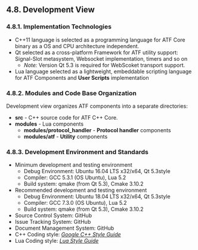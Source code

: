 ## 4.8. Development View

### 4.8.1. Implementation Technologies

- C++11 language is selected as a programming language for ATF Core binary as a OS and CPU architecture independent.
- Qt selected as a cross-platform Framework for ATF utility support: Signal-Slot metasystem, Websocket implementation, timers and so on
  - *Note:* Version Qt 5.3 is required for WebScoket transport support.
- Lua language selected as a lightweight, embeddable scripting language for ATF Components and **User Scripts** implementation

### 4.8.2. Modules and Code Base Organization

Development view organizes ATF components into a separate directories:

- **src** - C++ source code for ATF C++ Core.
- **modules** - Lua components
  - **modules/protocol_handler** - **Protocol handler** components
  - **modules/atf** - **Utility** components

### 4.8.3. Development Environment and Standards
-   Minimum development and testing environment
    -   Debug Environment: Ubuntu 16.04 LTS x32/x64, Qt 5.3style
    -   Compiler: GCC 5.3.1 (OS Ubuntu), Lua 5.2
    -   Build system: qmake (from Qt 5.3), Cmake 3.10.2
-   Recommended development and testing environment
    -   Debug Environment: Ubuntu 18.04 LTS x32/x64, Qt 5.3style
    -   Compiler: GCC 7.3.0 (OS Ubuntu), Lua 5.2
    -   Build system: qmake (from Qt 5.3), Cmake 3.10.2
-   Source Control System: GitHub
-   Issue Tracking System: GitHub
-   Document Management System: GitHub
-   С++ Coding style: [*Google C++ Style Guide*](https://google.github.io/styleguide/cppguide.html)
-   Lua Coding style: [*Lua Style Guide*](http://lua-users.org/wiki/LuaStyleGuide)
